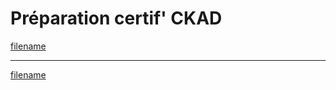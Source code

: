 # Préparation certif' CKAD

[filename](_sidebar.md ':include')

---

[filename](utils.md ':include')
